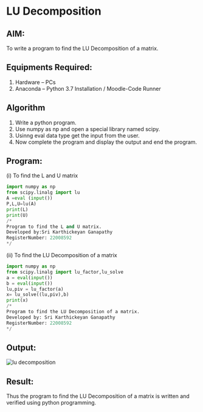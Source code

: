 # LU Decomposition 

## AIM:
To write a program to find the LU Decomposition of a matrix.

## Equipments Required:
1. Hardware – PCs
2. Anaconda – Python 3.7 Installation / Moodle-Code Runner

## Algorithm
1. Write a python program.
2. Use numpy as np and open a special library named scipy.
3. Usinng eval data type get the input from the user.
4. Now complete the program and display the output and end the program.
 
## Program:
(i) To find the L and U matrix
```python
import numpy as np
from scipy.linalg import lu
A =eval (input())
P,L,U=lu(A)
print(L)
print(U)
/*
Program to find the L and U matrix.
Developed by:Sri Karthickeyan Ganapathy 
RegisterNumber: 22008592
*/
```
(ii) To find the LU Decomposition of a matrix
```python
import numpy as np
from scipy.linalg import lu_factor,lu_solve
a = eval(input())
b = eval(input())
lu,piv = lu_factor(a)
x= lu_solve((lu,piv),b)
print(x)
/*
Program to find the LU Decomposition of a matrix.
Developed by: Sri Karthickeyan Ganapathy 
RegisterNumber: 22008592
*/
```

## Output:
![lu decomposition]()


## Result:
Thus the program to find the LU Decomposition of a matrix is written and verified using python programming.

